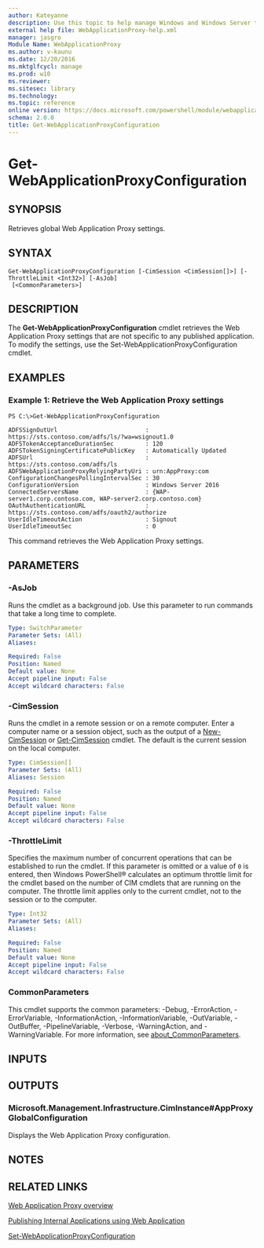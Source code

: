 ```yaml
---
author: Kateyanne
description: Use this topic to help manage Windows and Windows Server technologies with Windows PowerShell.
external help file: WebApplicationProxy-help.xml
manager: jasgro
Module Name: WebApplicationProxy
ms.author: v-kaunu
ms.date: 12/20/2016
ms.mktglfcycl: manage
ms.prod: w10
ms.reviewer: 
ms.sitesec: library
ms.technology: 
ms.topic: reference
online version: https://docs.microsoft.com/powershell/module/webapplicationproxy/get-webapplicationproxyconfiguration?view=windowsserver2019-ps&wt.mc_id=ps-gethelp
schema: 2.0.0
title: Get-WebApplicationProxyConfiguration
---
```


# Get-WebApplicationProxyConfiguration

## SYNOPSIS
Retrieves global Web Application Proxy settings.

## SYNTAX

```
Get-WebApplicationProxyConfiguration [-CimSession <CimSession[]>] [-ThrottleLimit <Int32>] [-AsJob]
 [<CommonParameters>]
```

## DESCRIPTION
The **Get-WebApplicationProxyConfiguration** cmdlet retrieves the Web Application Proxy settings that are not specific to any published application.
To modify the settings, use the Set-WebApplicationProxyConfiguration cmdlet.

## EXAMPLES

### Example 1: Retrieve the Web Application Proxy settings
```
PS C:\>Get-WebApplicationProxyConfiguration

ADFSSignOutUrl                         : https://sts.contoso.com/adfs/ls/?wa=wsignout1.0
ADFSTokenAcceptanceDurationSec         : 120
ADFSTokenSigningCertificatePublicKey   : Automatically Updated
ADFSUrl                                : https://sts.contoso.com/adfs/ls
ADFSWebApplicationProxyRelyingPartyUri : urn:AppProxy:com
ConfigurationChangesPollingIntervalSec : 30
ConfigurationVersion                   : Windows Server 2016
ConnectedServersName                   : {WAP-server1.corp.contoso.com, WAP-server2.corp.contoso.com}
OAuthAuthenticationURL                 : https://sts.contoso.com/adfs/oauth2/authorize
UserIdleTimeoutAction                  : Signout
UserIdleTimeoutSec                     : 0
```

This command retrieves the Web Application Proxy settings.

## PARAMETERS

### -AsJob
Runs the cmdlet as a background job. Use this parameter to run commands that take a long time to complete.

```yaml
Type: SwitchParameter
Parameter Sets: (All)
Aliases: 

Required: False
Position: Named
Default value: None
Accept pipeline input: False
Accept wildcard characters: False
```

### -CimSession
Runs the cmdlet in a remote session or on a remote computer.
Enter a computer name or a session object, such as the output of a [New-CimSession](https://go.microsoft.com/fwlink/p/?LinkId=227967) or [Get-CimSession](https://go.microsoft.com/fwlink/p/?LinkId=227966) cmdlet.
The default is the current session on the local computer.

```yaml
Type: CimSession[]
Parameter Sets: (All)
Aliases: Session

Required: False
Position: Named
Default value: None
Accept pipeline input: False
Accept wildcard characters: False
```

### -ThrottleLimit
Specifies the maximum number of concurrent operations that can be established to run the cmdlet.
If this parameter is omitted or a value of `0` is entered, then Windows PowerShell® calculates an optimum throttle limit for the cmdlet based on the number of CIM cmdlets that are running on the computer.
The throttle limit applies only to the current cmdlet, not to the session or to the computer.

```yaml
Type: Int32
Parameter Sets: (All)
Aliases: 

Required: False
Position: Named
Default value: None
Accept pipeline input: False
Accept wildcard characters: False
```

### CommonParameters
This cmdlet supports the common parameters: -Debug, -ErrorAction, -ErrorVariable, -InformationAction, -InformationVariable, -OutVariable, -OutBuffer, -PipelineVariable, -Verbose, -WarningAction, and -WarningVariable. For more information, see [about_CommonParameters](https://go.microsoft.com/fwlink/?LinkID=113216).

## INPUTS

## OUTPUTS

### Microsoft.Management.Infrastructure.CimInstance#AppProxyGlobalConfiguration
Displays the Web Application Proxy configuration.

## NOTES

## RELATED LINKS

[Web Application Proxy overview](https://technet.microsoft.com/library/dn280944.aspx)

[Publishing Internal Applications using Web Application](https://technet.microsoft.com/library/dn383650.aspx)

[Set-WebApplicationProxyConfiguration](./Set-WebApplicationProxyConfiguration.md)

